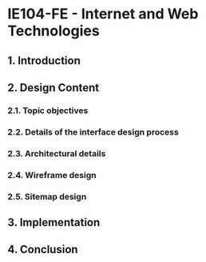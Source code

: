 # IE104-FE - Internet and Web Technologies

## 1. Introduction

## 2. Design Content
### 2.1. Topic objectives
### 2.2. Details of the interface design process
### 2.3. Architectural details
### 2.4. Wireframe design
### 2.5. Sitemap design

## 3. Implementation

## 4. Conclusion



